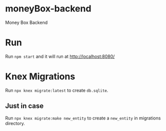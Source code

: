 # moneyBox-backend
Money Box Backend

# Run

Run ```npm start``` and it will run at [http://localhost:8080/](http://localhost:8080/)

# Knex Migrations

Run ```npx knex migrate:latest``` to create ```db.sqlite```.

## Just in case

Run ```npx knex migrate:make new_entity``` to create a ```new_entity``` in migrations directory.